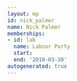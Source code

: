 ```yaml
---
layout: mp
id: nick_palmer
name: Nick Palmer
memberships:
- id: lab
  name: Labour Party
  start: 
  end: '2010-03-30'
autogenerated: true
---
```

